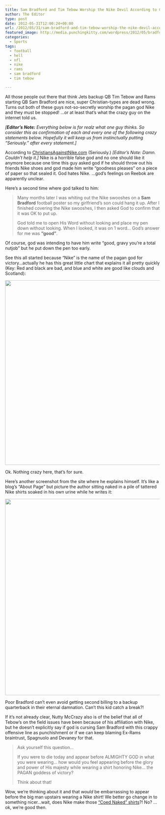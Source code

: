 ```yaml
---
title: Sam Bradford and Tim Tebow Worship the Nike Devil According to Crazy Guy on Internet
author: The Editor
type: post
date: 2012-05-31T12:00:24+00:00
url: /2012/05/31/sam-bradford-and-tim-tebow-worship-the-nike-devil-according-to-crazy-guy-on-internet/
featured_image: http://media.punchingkitty.com/wordpress/2012/05/bradford_tebo_and_satan.jpg
categories:
  - Sports
tags:
  - football
  - hell
  - nfl
  - nike
  - rams
  - sam bradford
  - tim tebow

---
```

All those people out there that think Jets backup QB Tim Tebow and Rams starting QB Sam Bradford are nice, super Christian-types are dead wrong. Turns out both of these guys not-so-secretly worship the pagan god Nike and they must be stopped! &#8230;or at least that&#8217;s what the crazy guy on the internet told us.

_[**Editor&#8217;s Note:** Everything below is for realz what one guy thinks. So consider this as confirmation of each and every one of the following crazy statements below. Hopefully it will keep us from instinctually putting &#8220;Seriously.&#8221; after every statement.]_

According to <a href="http://www.christiansagainstnike.com/" target="_blank">ChristiansAgainstNike.com</a> (Seriously.) _[Editor&#8217;s Note: Damn. Couldn&#8217;t help it.]_ Nike is a horrible false god and no one should like it anymore because one time this guy asked god if he should throw out his friends Nike shoes and god made him write &#8220;goodness pleases&#8221; on a piece of paper so that sealed it. God hates Nike. &#8230;god&#8217;s feelings on Reebok are apparently unclear.

Here&#8217;s a second time where god talked to him:

> Many months later I was whiting out the Nike swooshes on a **Sam Bradford** football poster so my girlfriend&#8217;s son could hang it up. After I finished covering the Nike swooshes, I then asked God to confirm that it was OK to put up.
> 
> God told me to open His Word without looking and place my pen down without looking. When I looked, it was on 1 word&#8230; God&#8217;s answer for me was **&#8220;good&#8221;**.

Of course, god was intending to have him write &#8220;good, gravy you&#8217;re a total nutjob&#8221; but he put down the pen too early.

See this all started because &#8220;Nike&#8221; is the name of the pagan god for victory&#8230;actually he has this great little chart that explains it all pretty quickly (Key: Red and black are bad, and blue and white are good like clouds and Scotland):

[<img class="aligncenter size-full wp-image-13770" title="christians against nike" src="http://media.punchingkitty.com/wordpress/2012/05/360125392598.png" alt="" width="510" height="600" />][1]

Ok. Nothing crazy here, that&#8217;s for sure.

Here&#8217;s another screenshot from the site where he explains himself. It&#8217;s like a blog&#8217;s &#8220;About Page&#8221; but picture the author sitting naked in a pile of tattered Nike shirts soaked in his own urine while he writes it:

[<img class="aligncenter size-full wp-image-13775" title="christians_against_nike_2-1" src="http://media.punchingkitty.com/wordpress/2012/05/christians_against_nike_2-1.jpg" alt="" width="534" height="638" />][2]

Poor Bradford can&#8217;t even avoid getting second billing to a backup quarterback in their eternal damnation. Can&#8217;t this kid catch a break?!

If it&#8217;s not already clear, Nutty McCrazy also is of the belief that all of Tebow&#8217;s on the field issues have been because of his affiliation with Nike, but he doesn&#8217;t explicitly say if god is cursing Sam Bradford with this crappy offensive line as punchishment or if we can keep blaming Ex-Rams braintrust, Spagnuolo and Devaney for that.

> Ask yourself this question&#8230;
> 
> If you were to die today and appear before ALMIGHTY GOD in what you were wearing&#8230; how would you feel appearing before the glory and power of His majesty while wearing a shirt honoring Nike&#8230; the PAGAN goddess of victory?
> 
> Think about that!

Wow, we&#8217;re thinking about it and that _would_ be embarrassing to appear before the big man upstairs wearing a Nike shirt! We better go change in to something nicer&#8230;wait, does Nike make those <a href="http://media.punchingkitty.com/wordpress/2012/05/360125910371.png" target="_blank">&#8220;Coed Naked&#8221; shirts</a>?! No? &#8230;ok, we&#8217;re good then.

 [1]: http://media.punchingkitty.com/wordpress/2012/05/360125392598.png
 [2]: http://media.punchingkitty.com/wordpress/2012/05/christians_against_nike_2-1.jpg